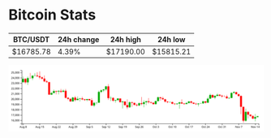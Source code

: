 # Bitcoin Stats

BTC/USDT|24h change|24h high|24h low|
|---|---|---|---|
|$16785.78|4.39%|$17190.00|$15815.21|

<img src="./chart.svg">
